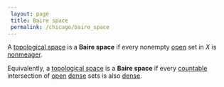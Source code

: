 ```yaml
---
 layout: page
 title: Baire space
 permalink: /chicago/baire_space
---
```

 A [topological space](https://mathgloss.github.io/MathGloss/chicago/topological_space) is a **Baire space** if every nonempty [open](https://mathgloss.github.io/MathGloss/chicago/open) set in $X$ is [nonmeager](https://mathgloss.github.io/MathGloss/chicago/nonmeager).

Equivalently, a [topological space](https://mathgloss.github.io/MathGloss/chicago/topological_space) is a **Baire space** if every [countable](https://mathgloss.github.io/MathGloss/chicago/countable) intersection of [open](https://mathgloss.github.io/MathGloss/chicago/open) [dense](https://mathgloss.github.io/MathGloss/chicago/dense) sets is also [dense](https://mathgloss.github.io/MathGloss/chicago/dense).